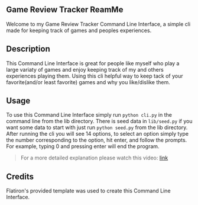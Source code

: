 ## Game Review Tracker ReamMe

Welcome to my Game Review Tracker Command Line Interface, a simple cli made for keeping track of games and peoples experiences.

## Description

This Command Line Interface is great for people like myself who play a large variaty of games and enjoy keeping track of my and others experiences playing them. 
Using this cli helpful way to keep tack of your favorite(and/or least favorite) games and why you like/dislike them.

## Usage

To use this Command Line Interface simply run `python cli.py` in the command line from the lib directory. There is seed data in `lib/seed.py` if you want some data to start with just run `python seed.py` from the lib directory. After running the cli you will see 14 options, to select an option simply type the number corresponding to the option, hit enter, and follow the prompts. For example, typing 0 and pressing enter will end the program.

> For a more detailed explanation please watch this video: [link](https://youtu.be/WHfKYeLB5KY)

## Credits 

Flatiron's provided template was used to create this Command Line Interface.